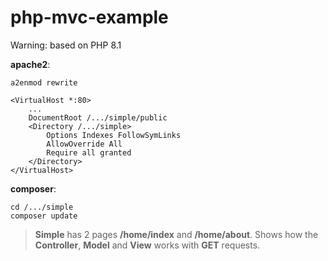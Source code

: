 # php-mvc-example

Warning: based on PHP 8.1

**apache2**:
```
a2enmod rewrite
```
```
<VirtualHost *:80>
    ...
    DocumentRoot /.../simple/public
    <Directory /.../simple>
        Options Indexes FollowSymLinks
        AllowOverride All
        Require all granted
    </Directory>
</VirtualHost>
```
**composer**:
```
cd /.../simple
composer update
```
>**Simple** has 2 pages **/home/index** and **/home/about**.
Shows how the **Controller**, **Model** and **View** works with **GET** requests.
